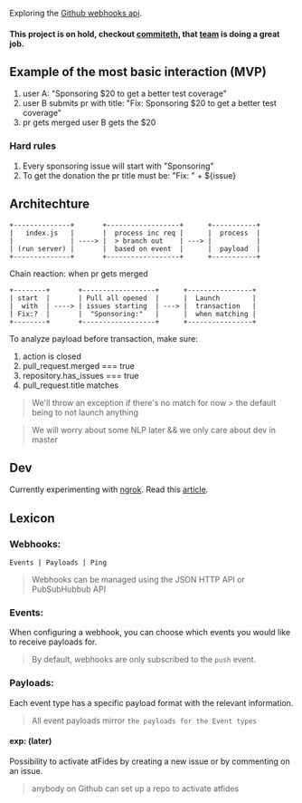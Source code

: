 Exploring the [Github webhooks api](https://developer.github.com/v3/repos/hooks/).

#### This project is on hold, checkout [commiteth](https://commiteth.com), that [team](https://github.com/status-im/commiteth) is doing a great job.

## Example of the most basic interaction (MVP)

1. user A: "Sponsoring $20 to get a better test coverage"
2. user B submits pr with title: "Fix: Sponsoring $20 to get a better test coverage"
3. pr gets merged user B gets the $20

### Hard rules

1. Every sponsoring issue will start with "Sponsoring"
2. To get the donation the pr title must be: "Fix: " + ${issue}

## Architechture

```
+--------------+       +------------------+      +-----------+
|   index.js   |       |  process inc req |      |  process  |
|              | ----> |  > branch out    | ---> |           |
| (run server) |       |  based on event  |      |  payload  |
+--------------+       +------------------+      +-----------+
```

Chain reaction: when pr gets merged

```
+--------+       +------------------+      +----------------+
| start  |       | Pull all opened  |      |  Launch        |
|  with  | ----> | issues starting  | ---> |  transaction   |
| Fix:?  |       |  "Sponsoring:"   |      |  when matching |
+--------+       +------------------+      +----------------+
```

To analyze payload before transaction, make sure:

1. action is closed
2. pull_request.merged === true
3. repository.has_issues   === true
4. pull_request.title matches

> We'll throw an exception if there's no match for now > the default being to not launch anything

> We will worry about some NLP later && we only care about dev in master

## Dev

Currently experimenting with [ngrok](https://ngrok.com/). Read this [article](https://medium.com/@mohamedhayibor/minimalist-dive-into-webhooks-a660a826e22).

## Lexicon

### Webhooks:

```
Events | Payloads | Ping
```

> Webhooks can be managed using the JSON HTTP API or PubSubHubbub API

### Events:

When configuring a webhook, you can choose which events you would like to receive payloads for.

> By default, webhooks are only subscribed to the `push` event.

### Payloads:

Each event type has a specific payload format with the relevant information.

> All event payloads mirror `the payloads for the Event types`

#### exp: (later)

Possibility to activate atFides by creating a new issue or by commenting on an issue.

> anybody on Github can set up a repo to activate atfides
